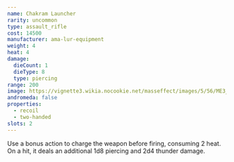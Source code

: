 ```yaml
---
name: Chakram Launcher
rarity: uncommon
type: assault_rifle
cost: 14500
manufacturer: ama-lur-equipment
weight: 4
heat: 4
damage:
  dieCount: 1
  dieType: 8
  type: piercing
range: 200
image: https://vignette3.wikia.nocookie.net/masseffect/images/5/56/ME3_Chakram_Assault_Rifle.png/revision/latest?cb=20120317175958
andromeda: false
properties:
  - recoil
  - two-handed
slots: 2
---
```

Use a bonus action to charge the weapon before firing, consuming 2 heat. On a hit, it deals an 
additional 1d8 piercing and 2d4 thunder damage.
